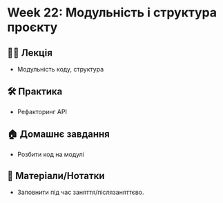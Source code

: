 # Week 22: Модульність і структура проєкту

## 🧑‍🏫 Лекція
- Модульність коду, структура

## 🛠 Практика
- Рефакторинг API

## 🏠 Домашнє завдання
- Розбити код на модулі

## 📎 Матеріали/Нотатки
- Заповнити під час заняття/післязаняттєво.